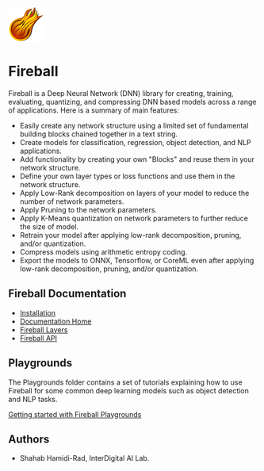 ![ID-Fireball-logo](Playgrounds/Fireball.png)

# Fireball
Fireball is a Deep Neural Network (DNN) library for creating, training, evaluating, quantizing, and compressing DNN based models across a range of applications. Here is a summary of main features:
- Easily create any network structure using a limited set of fundamental building blocks chained together in a text string.
- Create models for classification, regression, object detection, and NLP applications.
- Add functionality by creating your own "Blocks" and reuse them in your network structure. 
- Define your own layer types or loss functions and use them in the network structure.
- Apply Low-Rank decomposition on layers of your model to reduce the number of network parameters.
- Apply Pruning to the network parameters.
- Apply K-Means quantization on network parameters to further reduce the size of model. 
- Retrain your model after applying low-rank decomposition, pruning, and/or quantization.
- Compress models using arithmetic entropy coding.
- Export the models to ONNX, Tensorflow, or CoreML even after applying low-rank decomposition, pruning, and/or quantization.

## Fireball Documentation
* [Installation](https://interdigitalinc.github.io/Fireball/html//source/installation.html)
* [Documentation Home](https://interdigitalinc.github.io/Fireball/html/)
* [Fireball Layers](https://interdigitalinc.github.io/Fireball/html//source/layers.html)
* [Fireball API](https://interdigitalinc.github.io/Fireball/html//source/model.html)

## Playgrounds
The Playgrounds folder contains a set of tutorials explaining how to use Fireball for some common deep learning models such as object detection and NLP tasks.

[Getting started with Fireball Playgrounds](Playgrounds/README.md)

## Authors

* Shahab Hamidi-Rad, InterDigital AI Lab.
